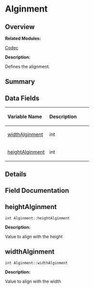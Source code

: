 # Alginment<a name="ZH-CN_TOPIC_0000001054598149"></a>

## **Overview**<a name="section1616570066093529"></a>

**Related Modules:**

[Codec](Codec.md)

**Description:**

Defines the alignment. 

## **Summary**<a name="section1652835236093529"></a>

## Data Fields<a name="pub-attribs"></a>

<a name="table916039502093529"></a>
<table><thead align="left"><tr id="row1047999693093529"><th class="cellrowborder" valign="top" width="50%" id="mcps1.1.3.1.1"><p id="p576805987093529"><a name="p576805987093529"></a><a name="p576805987093529"></a>Variable Name</p>
</th>
<th class="cellrowborder" valign="top" width="50%" id="mcps1.1.3.1.2"><p id="p190747918093529"><a name="p190747918093529"></a><a name="p190747918093529"></a>Description</p>
</th>
</tr>
</thead>
<tbody><tr id="row276584767093529"><td class="cellrowborder" valign="top" width="50%" headers="mcps1.1.3.1.1 "><p id="p1846702389093529"><a name="p1846702389093529"></a><a name="p1846702389093529"></a><a href="Alginment.md#a22ffb57296d6535418e3b5c0a20c2e5e">widthAlginment</a></p>
</td>
<td class="cellrowborder" valign="top" width="50%" headers="mcps1.1.3.1.2 "><p id="p1305394688093529"><a name="p1305394688093529"></a><a name="p1305394688093529"></a>int&nbsp;</p>
</td>
</tr>
<tr id="row132169640093529"><td class="cellrowborder" valign="top" width="50%" headers="mcps1.1.3.1.1 "><p id="p1215200444093529"><a name="p1215200444093529"></a><a name="p1215200444093529"></a><a href="Alginment.md#a19a3dec86a720b9fdd46aa7ac257c09d">heightAlginment</a></p>
</td>
<td class="cellrowborder" valign="top" width="50%" headers="mcps1.1.3.1.2 "><p id="p1745907308093529"><a name="p1745907308093529"></a><a name="p1745907308093529"></a>int&nbsp;</p>
</td>
</tr>
</tbody>
</table>

## **Details**<a name="section361152354093529"></a>

## **Field Documentation**<a name="section1178730493093529"></a>

## heightAlginment<a name="a19a3dec86a720b9fdd46aa7ac257c09d"></a>

```
int Alginment::heightAlginment
```

 **Description:**

Value to align with the height 

## widthAlginment<a name="a22ffb57296d6535418e3b5c0a20c2e5e"></a>

```
int Alginment::widthAlginment
```

 **Description:**

Value to align with the width 

